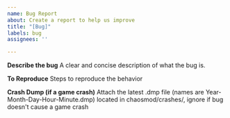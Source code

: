 ```yaml
---
name: Bug Report
about: Create a report to help us improve
title: "[Bug]"
labels: bug
assignees: ''

---
```


**Describe the bug**
A clear and concise description of what the bug is.

**To Reproduce**
Steps to reproduce the behavior

**Crash Dump (if a game crash)**
Attach the latest .dmp file (names are Year-Month-Day-Hour-Minute.dmp) located in chaosmod/crashes/, ignore if bug doesn't cause a game crash
